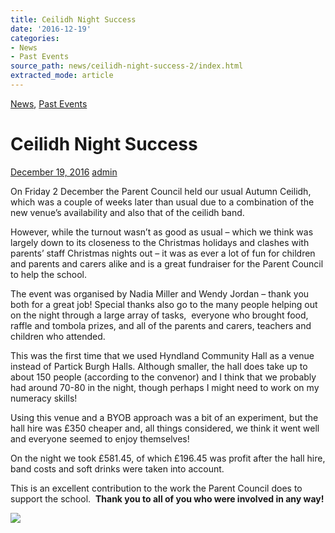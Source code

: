 ```yaml
---
title: Ceilidh Night Success
date: '2016-12-19'
categories:
- News
- Past Events
source_path: news/ceilidh-night-success-2/index.html
extracted_mode: article
---
```

[News](/news/), [Past Events](category/past-events/)

# Ceilidh Night Success

[December 19, 2016](/news/ceilidh-night-success-2/) [admin](author/admin/)

On Friday 2 December the Parent Council held our usual Autumn Ceilidh, which was a couple of weeks later than usual due to a combination of the new venue’s availability and also that of the ceilidh band.

However, while the turnout wasn’t as good as usual – which we think was largely down to its closeness to the Christmas holidays and clashes with parents’ staff Christmas nights out – it was as ever a lot of fun for children and parents and carers alike and is a great fundraiser for the Parent Council to help the school.

The event was organised by Nadia Miller and Wendy Jordan – thank you both for a great job! Special thanks also go to the many people helping out on the night through a large array of tasks, &nbsp;everyone who brought food, raffle and tombola prizes, and all of the parents and carers, teachers and children who attended.

This was the first time that we used Hyndland Community Hall as a venue instead of Partick Burgh Halls. Although smaller, the hall does take up to about 150 people (according to the convenor) and I think that we probably had around 70-80 in the night, though perhaps I might need to work on my numeracy skills!

Using this venue and a BYOB approach was a bit of an experiment, but the hall hire was £350 cheaper and, all things considered, we think it went well and everyone seemed to enjoy themselves!

On the night we took £581.45, of which £196.45 was profit after the hall hire, band costs and soft drinks were taken into account.

This is an excellent contribution to the work the Parent Council does to support the school.&nbsp; **Thank you to all of you who were involved in any way!**

[![](/assets/images/2016/12/ceilidh2016.jpg)](/assets/images/2016/12/ceilidh2016.jpg)
